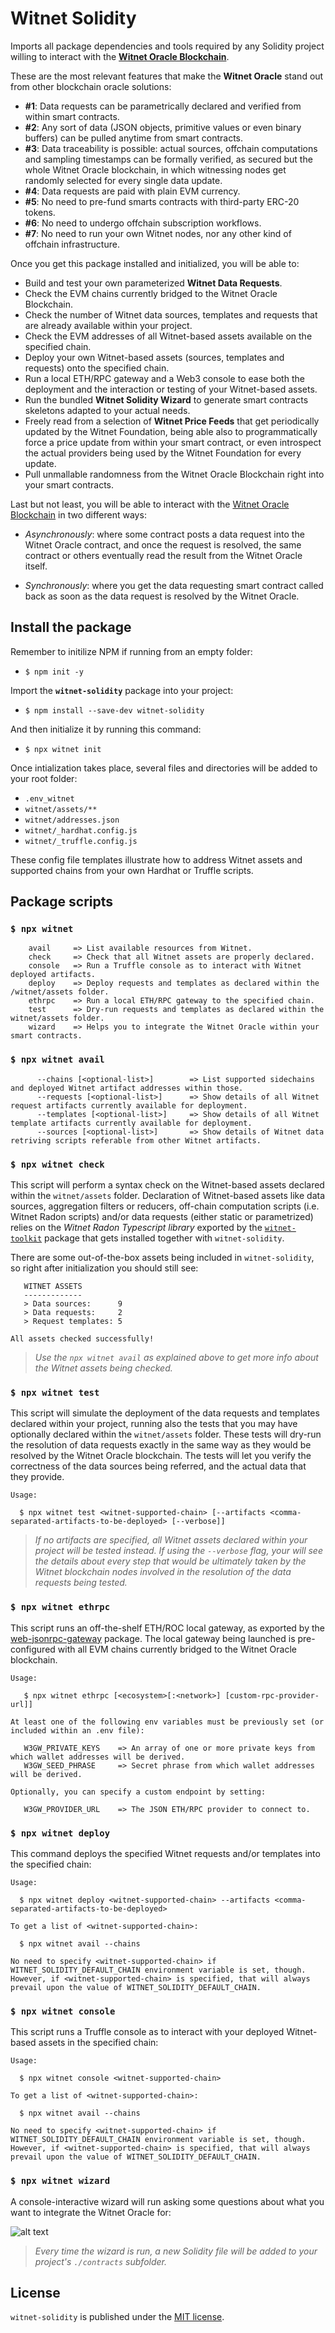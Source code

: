 # Witnet Solidity 

Imports all package dependencies and tools required by any Solidity project willing to interact with the **[Witnet Oracle Blockchain]**. 

These are the most relevant features that make the **Witnet Oracle** stand out from other blockchain oracle solutions:

- **#1**: Data requests can be parametrically declared and verified from within smart contracts.
- **#2**: Any sort of data (JSON objects, primitive values or even binary buffers) can be pulled anytime from smart contracts.
- **#3**: Data traceability is possible: actual sources, offchain computations and sampling timestamps can be formally verified, as secured but the whole Witnet Oracle blockchain, in which witnessing nodes get randomly selected for every single data update. 
- **#4**: Data requests are paid with plain EVM currency.
- **#5**: No need to pre-fund smarts contracts with third-party ERC-20 tokens.
- **#6**: No need to undergo offchain subscription workflows.
- **#7**: No need to run your own Witnet nodes, nor any other kind of offchain infrastructure. 

Once you get this package installed and initialized, you will be able to:

- Build and test your own parameterized **Witnet Data Requests**.
- Check the EVM chains currently bridged to the Witnet Oracle Blockchain.
- Check the number of Witnet data sources, templates and requests that are already available within your project.
- Check the EVM addresses of all Witnet-based assets available on the specified chain.
- Deploy your own Witnet-based assets (sources, templates and requests) onto the specified chain. 
- Run a local ETH/RPC gateway and a Web3 console to ease both the deployment and the interaction or testing of your Witnet-based assets.
- Run the bundled **Witnet Solidity Wizard** to generate smart contracts skeletons adapted to your actual needs.
- Freely read from a selection of **Witnet Price Feeds** that get periodically updated by the Witnet Foundation, being able also to programmatically force a price update from within your smart contract, or even introspect the actual providers being used by the Witnet Foundation for every update. 
- Pull unmallable randomness from the Witnet Oracle Blockchain right into your smart contracts.

Last but not least, you will be able to interact with the [Witnet Oracle Blockchain] in two different ways:

- *Asynchronously*: where some contract posts a data request into the Witnet Oracle contract, and once the request is resolved, the same contract or others eventually read the result from the Witnet Oracle itself.

- *Synchronously*: where you get the data requesting smart contract called back as soon as the data request is resolved by the Witnet Oracle. 


## Install the package

Remember to initilize NPM if running from an empty folder:

- `$ npm init -y`

Import the **`witnet-solidity`** package into your project:

- `$ npm install --save-dev witnet-solidity`

And then initialize it by running this command:

- `$ npx witnet init`

Once intialization takes place, several files and directories will be added to your root folder:
- `.env_witnet`
- `witnet/assets/**`
- `witnet/addresses.json`
- `witnet/_hardhat.config.js`
- `witnet/_truffle.config.js`

These config file templates illustrate how to address Witnet assets and supported chains from your own Hardhat or Truffle scripts.

## Package scripts

### `$ npx witnet`
```console
    avail     => List available resources from Witnet.
    check     => Check that all Witnet assets are properly declared.
    console   => Run a Truffle console as to interact with Witnet deployed artifacts.
    deploy    => Deploy requests and templates as declared within the /witnet/assets folder.
    ethrpc    => Run a local ETH/RPC gateway to the specified chain.
    test      => Dry-run requests and templates as declared within the witnet/assets folder.
    wizard    => Helps you to integrate the Witnet Oracle within your smart contracts.
```

### `$ npx witnet avail`
```console
      --chains [<optional-list>]        => List supported sidechains and deployed Witnet artifact addresses within those.
      --requests [<optional-list>]      => Show details of all Witnet request artifacts currently available for deployment.
      --templates [<optional-list>]     => Show details of all Witnet template artifacts currently available for deployment.
      --sources [<optional-list>]       => Show details of Witnet data retriving scripts referable from other Witnet artifacts.
```

### `$ npx witnet check`

This script will perform a syntax check on the Witnet-based assets declared within the `witnet/assets` folder. Declaration of Witnet-based assets like data sources, aggregation filters or reducers, off-chain computation scripts (i.e. Witnet Radon scripts) and/or data requests (either static or parametrized) relies on the *Witnet Radon Typescript library* exported by the [`witnet-toolkit`](https://github.com/witnet/witnet-toolkit) package that gets installed together with `witnet-solidity`.

There are some out-of-the-box assets being included in `witnet-solidity`, so right after initialization you should still see:
```console
   WITNET ASSETS
   -------------
   > Data sources:      9
   > Data requests:     2
   > Request templates: 5

All assets checked successfully!
``` 
> *Use the `npx witnet avail` as explained above to get more info about the Witnet assets being checked.*

### `$ npx witnet test`
This script will simulate the deployment of the data requests and templates declared within your project, running also the tests that you may have optionally declared within the `witnet/assets` folder. These tests will dry-run the resolution of data requests exactly in the same way as they would be resolved by the Witnet Oracle blockchain. The tests will let you verify the correctness of the data sources being referred, and the actual data that they provide.

```console
Usage:

  $ npx witnet test <witnet-supported-chain> [--artifacts <comma-separated-artifacts-to-be-deployed> [--verbose]]
```
> *If no artifacts are specified, all Witnet assets declared within your project will be tested instead. If using the `--verbose` flag, your will see the details about every step that would be ultimately taken by the Witnet blockchain nodes involved in the resolution of the data requests being tested.*

### `$ npx witnet ethrpc`
This script runs an off-the-shelf ETH/ROC local gateway, as exported by the [web-jsonrpc-gateway](https://github.com/witnet/web3-jsonrpc-gateway) package. The local gateway being launched is pre-configured with all EVM chains currently bridged to the Witnet Oracle blockchain.
```console
Usage:

   $ npx witnet ethrpc [<ecosystem>[:<network>] [custom-rpc-provider-url]]

At least one of the following env variables must be previously set (or included within an .env file):

   W3GW_PRIVATE_KEYS    => An array of one or more private keys from which wallet addresses will be derived.
   W3GW_SEED_PHRASE     => Secret phrase from which wallet addresses will be derived.

Optionally, you can specify a custom endpoint by setting:

   W3GW_PROVIDER_URL    => The JSON ETH/RPC provider to connect to.
```

### `$ npx witnet deploy`
This command deploys the specified Witnet requests and/or templates into the specified chain:
```console
Usage:

  $ npx witnet deploy <witnet-supported-chain> --artifacts <comma-separated-artifacts-to-be-deployed>

To get a list of <witnet-supported-chain>:

  $ npx witnet avail --chains

No need to specify <witnet-supported-chain> if WITNET_SOLIDITY_DEFAULT_CHAIN environment variable is set, though.
However, if <witnet-supported-chain> is specified, that will always prevail upon the value of WITNET_SOLIDITY_DEFAULT_CHAIN.
```

### `$ npx witnet console`
This script runs a Truffle console as to interact with your deployed Witnet-based assets in the specified chain:
```console
Usage:

  $ npx witnet console <witnet-supported-chain>

To get a list of <witnet-supported-chain>:

  $ npx witnet avail --chains

No need to specify <witnet-supported-chain> if WITNET_SOLIDITY_DEFAULT_CHAIN environment variable is set, though.
However, if <witnet-supported-chain> is specified, that will always prevail upon the value of WITNET_SOLIDITY_DEFAULT_CHAIN.
```

### `$ npx witnet wizard`
A console-interactive wizard will run asking some questions about what you want to integrate the Witnet Oracle for:

![alt text](./witnet/docs/wizard.png)

> *Every time the wizard is run, a new Solidity file will be added to your project's `./contracts` subfolder.*


## License

`witnet-solidity` is published under the [MIT license][license].

[license]: https://github.com/witnet/witnet-solidity/blob/master/LICENSE
[docs]: https://docs.witnet.io/smart-contracts/witnet-web-oracle
[Witnet Oracle Blockchain]: https://witnet.io